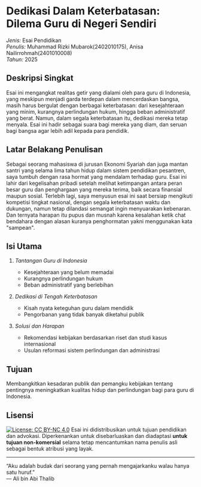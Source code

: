 # Dedikasi Dalam Keterbatasan: Dilema Guru di Negeri Sendiri

*Jenis:* Esai Pendidikan  
*Penulis:* Muhammad Rizki Mubarok(2402010175), Anisa Nailirrohmah(2401010008)  
*Tahun:* 2025

## Deskripsi Singkat

Esai ini mengangkat realitas getir yang dialami oleh para guru di Indonesia, yang meskipun menjadi garda terdepan dalam mencerdaskan bangsa, 
masih harus bergulat dengan berbagai keterbatasan: dari kesejahteraan yang minim, kurangnya perlindungan hukum, hingga beban administratif yang berat. 
Namun, dalam segala keterbatasan itu, dedikasi mereka tetap menyala. Esai ini hadir sebagai suara bagi mereka yang diam, dan seruan bagi bangsa agar lebih adil kepada para pendidik.

## Latar Belakang Penulisan

Sebagai seorang mahasiswa di jurusan Ekonomi Syariah dan juga mantan santri yang selama lima tahun hidup dalam sistem pendidikan pesantren, saya tumbuh dengan rasa hormat yang mendalam terhadap guru.
Esai ini lahir dari kegelisahan pribadi setelah melihat ketimpangan antara peran besar guru dan penghargaan yang mereka terima, baik secara finansial maupun sosial.
Terlebih lagi, saya menyusun esai ini saat bersiap mengikuti kompetisi tingkat nasional, dengan segala keterbatasan waktu dan dukungan, namun tetap dilandasi semangat ingin menyuarakan kebenaran.
Dan ternyata harapan itu pupus dan musnah karena kesalahan ketik chat bendahara dengan alasan kuranya penghormatan yakni menggunakan kata "sampean".

## Isi Utama

1. *Tantangan Guru di Indonesia*
   - Kesejahteraan yang belum memadai
   - Kurangnya perlindungan hukum
   - Beban administratif yang berlebihan

2. *Dedikasi di Tengah Keterbatasan*
   - Kisah nyata keteguhan guru dalam mendidik
   - Pengorbanan yang tidak banyak diketahui publik

3. *Solusi dan Harapan*
   - Rekomendasi kebijakan berdasarkan riset dan studi kasus internasional
   - Usulan reformasi sistem perlindungan dan administrasi

## Tujuan

Membangkitkan kesadaran publik dan pemangku kebijakan tentang pentingnya meningkatkan kualitas hidup dan perlindungan bagi para guru di Indonesia.

## Lisensi

[![License: CC BY-NC 4.0](https://img.shields.io/badge/License-CC%20BY--NC%204.0-lightgrey.svg)](https://creativecommons.org/licenses/by-nc/4.0/)
Esai ini didistribusikan untuk tujuan pendidikan dan advokasi. 
Diperkenankan untuk disebarluaskan dan diadaptasi **untuk tujuan non-komersial** selama tetap mencantumkan nama penulis asli sebagai bentuk atribusi yang layak.

---

“Aku adalah budak dari seorang yang pernah mengajarkanku walau hanya satu huruf.”  
— Ali bin Abi Thalib
